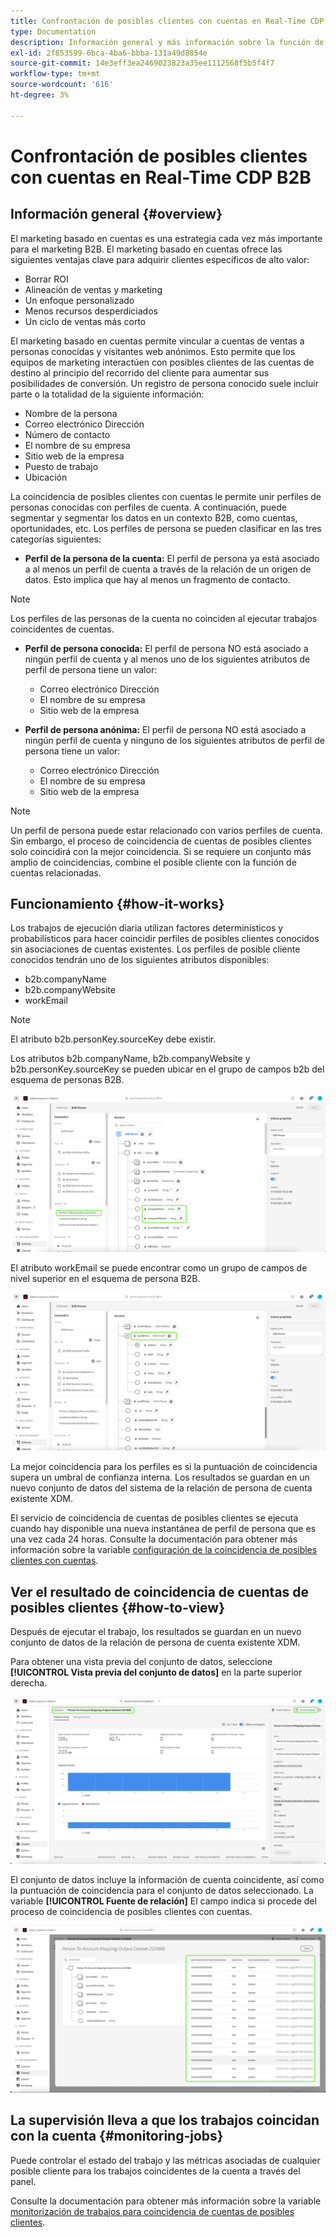 ```yaml
---
title: Confrontación de posibles clientes con cuentas en Real-Time CDP B2B
type: Documentation
description: Información general y más información sobre la función de coincidencia de cuentas del posible cliente en CDP B2B del Experience Platform.
exl-id: 2f853599-6bca-4ba6-bbba-131a49d8854e
source-git-commit: 14e3eff3ea2469023823a35ee1112568f5b5f4f7
workflow-type: tm+mt
source-wordcount: '616'
ht-degree: 3%

---
```


# Confrontación de posibles clientes con cuentas en Real-Time CDP B2B

## Información general {#overview}

El marketing basado en cuentas es una estrategia cada vez más importante para el marketing B2B. El marketing basado en cuentas ofrece las siguientes ventajas clave para adquirir clientes específicos de alto valor:

- Borrar ROI
- Alineación de ventas y marketing
- Un enfoque personalizado
- Menos recursos desperdiciados
- Un ciclo de ventas más corto

El marketing basado en cuentas permite vincular a cuentas de ventas a personas conocidas y visitantes web anónimos. Esto permite que los equipos de marketing interactúen con posibles clientes de las cuentas de destino al principio del recorrido del cliente para aumentar sus posibilidades de conversión. Un registro de persona conocido suele incluir parte o la totalidad de la siguiente información:

- Nombre de la persona
- Correo electrónico Dirección
- Número de contacto
- El nombre de su empresa
- Sitio web de la empresa
- Puesto de trabajo
- Ubicación

La coincidencia de posibles clientes con cuentas le permite unir perfiles de personas conocidas con perfiles de cuenta. A continuación, puede segmentar y segmentar los datos en un contexto B2B, como cuentas, oportunidades, etc. Los perfiles de persona se pueden clasificar en las tres categorías siguientes:

- **Perfil de la persona de la cuenta:** El perfil de persona ya está asociado a al menos un perfil de cuenta a través de la relación de un origen de datos. Esto implica que hay al menos un fragmento de contacto.

>[!NOTE]
>
> Los perfiles de las personas de la cuenta no coinciden al ejecutar trabajos coincidentes de cuentas.

- **Perfil de persona conocida:** El perfil de persona NO está asociado a ningún perfil de cuenta y al menos uno de los siguientes atributos de perfil de persona tiene un valor:

   - Correo electrónico Dirección
   - El nombre de su empresa
   - Sitio web de la empresa

- **Perfil de persona anónima:** El perfil de persona NO está asociado a ningún perfil de cuenta y ninguno de los siguientes atributos de perfil de persona tiene un valor:

   - Correo electrónico Dirección
   - El nombre de su empresa
   - Sitio web de la empresa

>[!NOTE]
>
> Un perfil de persona puede estar relacionado con varios perfiles de cuenta. Sin embargo, el proceso de coincidencia de cuentas de posibles clientes solo coincidirá con la mejor coincidencia. Si se requiere un conjunto más amplio de coincidencias, combine el posible cliente con la función de cuentas relacionadas.

## Funcionamiento {#how-it-works}

Los trabajos de ejecución diaria utilizan factores determinísticos y probabilísticos para hacer coincidir perfiles de posibles clientes conocidos sin asociaciones de cuentas existentes. Los perfiles de posible cliente conocidos tendrán uno de los siguientes atributos disponibles:

- b2b.companyName
- b2b.companyWebsite
- workEmail

>[!NOTE]
>
> El atributo b2b.personKey.sourceKey debe existir.

Los atributos b2b.companyName, b2b.companyWebsite y b2b.personKey.sourceKey se pueden ubicar en el grupo de campos b2b del esquema de personas B2B.

![Esquema de persona B2B que muestra atributos](/help/rtcdp/accounts/images/b2b-person-schema.png)

El atributo workEmail se puede encontrar como un grupo de campos de nivel superior en el esquema de persona B2B.

![Esquema de persona B2B que muestra workEmail](/help/rtcdp/accounts/images/b2b-person-workemail.png)

La mejor coincidencia para los perfiles es si la puntuación de coincidencia supera un umbral de confianza interna. Los resultados se guardan en un nuevo conjunto de datos del sistema de la relación de persona de cuenta existente XDM.

El servicio de coincidencia de cuentas de posibles clientes se ejecuta cuando hay disponible una nueva instantánea de perfil de persona que es una vez cada 24 horas. Consulte la documentación para obtener más información sobre la variable [configuración de la coincidencia de posibles clientes con cuentas](/help/rtcdp/accounts/account-profile-ui-guide.md).

## Ver el resultado de coincidencia de cuentas de posibles clientes {#how-to-view}

Después de ejecutar el trabajo, los resultados se guardan en un nuevo conjunto de datos de la relación de persona de cuenta existente XDM.

Para obtener una vista previa del conjunto de datos, seleccione **[!UICONTROL Vista previa del conjunto de datos]** en la parte superior derecha.

![Nuevo conjunto de datos](/help/rtcdp/accounts/images/b2b-dataset-output.png)

El conjunto de datos incluye la información de cuenta coincidente, así como la puntuación de coincidencia para el conjunto de datos seleccionado. La variable **[!UICONTROL Fuente de relación]** El campo indica si procede del proceso de coincidencia de posibles clientes con cuentas.

![Obtener una vista previa de las puntuaciones de confianza del conjunto de datos y los resultados](/help/rtcdp/accounts/images/b2b-dataset-preview.png)

## La supervisión lleva a que los trabajos coincidan con la cuenta {#monitoring-jobs}

Puede controlar el estado del trabajo y las métricas asociadas de cualquier posible cliente para los trabajos coincidentes de la cuenta a través del panel.

Consulte la documentación para obtener más información sobre la variable [monitorización de trabajos para coincidencia de cuentas de posibles clientes](/help/dataflows/ui/b2b/monitor-profile-enrichment.md).
